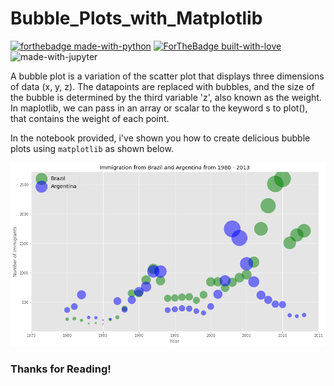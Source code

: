 # Bubble_Plots_with_Matplotlib

[![forthebadge made-with-python](http://ForTheBadge.com/images/badges/made-with-python.svg)](https://www.python.org/)
[![ForTheBadge built-with-love](http://ForTheBadge.com/images/badges/built-with-love.svg)](http://kambojtarun.pythonanywhere.com/)<br>
![made-with-jupyter](https://img.shields.io/badge/jupyter-6.0-ff7a05?style=for-the-badge&logo=Jupyter)

A bubble plot is a variation of the scatter plot that displays three dimensions of data (x, y, z). The datapoints are replaced with bubbles, and the size of the bubble is determined by the third variable 'z', also known as the weight. In maplotlib, we can pass in an array or scalar to the keyword s to plot(), that contains the weight of each point.

In the notebook provided, i've shown you how to create delicious bubble plots using `matplotlib` as shown below.

![Image not found](Readme_Image_bbp.png)

### Thanks for Reading!
